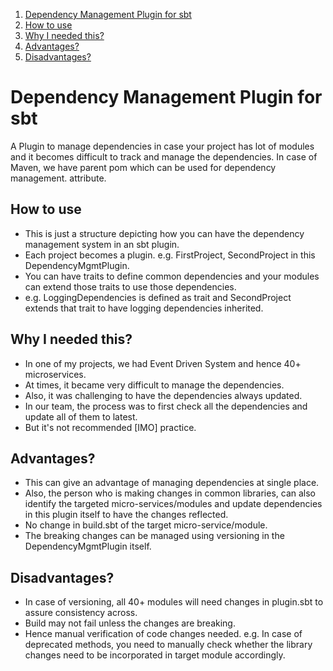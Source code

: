 1. [Dependency Management Plugin for sbt](#dependency-management-plugin-for-sbt)
2. [How to use](#how-to-use)
3. [Why I needed this?](#why-i-needed-this)
4. [Advantages?](#advantages)
5. [Disadvantages?](#disadvantages)

# Dependency Management Plugin for sbt
A Plugin to manage dependencies in case your project has lot of modules and it becomes difficult to track and manage the
dependencies.
In case of Maven, we have parent pom which can be used for dependency management. <dependencyManagement> attribute.

## How to use
- This is just a structure depicting how you can have the dependency management system in an sbt plugin.
- Each project becomes a plugin. e.g. FirstProject, SecondProject in this DependencyMgmtPlugin.
- You can have traits to define common dependencies and your modules can extend those traits to use those dependencies.
- e.g. LoggingDependencies is defined as trait and SecondProject extends that trait to have logging dependencies inherited.

## Why I needed this?
- In one of my projects, we had Event Driven System and hence 40+ microservices.
- At times, it became very difficult to manage the dependencies.
- Also, it was challenging to have the dependencies always updated.
- In our team, the process was to first check all the dependencies and update all of them to latest.
- But it's not recommended [IMO] practice.

## Advantages?
- This can give an advantage of managing dependencies at single place.
- Also, the person who is making changes in common libraries, can also identify the targeted micro-services/modules 
and update dependencies in this plugin itself to have the changes reflected.
- No change in build.sbt of the target micro-service/module.
- The breaking changes can be managed using versioning in the DependencyMgmtPlugin itself.

## Disadvantages?
- In case of versioning, all 40+ modules will need changes in plugin.sbt to assure consistency across.
- Build may not fail unless the changes are breaking.
- Hence manual verification of code changes needed. e.g. In case of deprecated methods, you need to manually check whether
the library changes need to be incorporated in target module accordingly.
